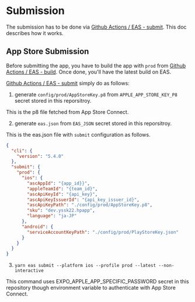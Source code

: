 # Submission

The submission has to be done via [Github Actions / EAS - submit](https://github.com/yssk22/hpapp/actions/workflows/eas-submission.yml). This doc describes how it works.

## App Store Submission

Before submitting the app, you have to build the app with `prod` from [Github Actions / EAS - build](https://github.com/yssk22/hpapp/actions/workflows/eas-build.yml). Once done, you'll have the latest build on EAS.

[Github Actions / EAS - submit](https://github.com/yssk22/hpapp/actions/workflows/eas-submission.yml) simply do as follows:

1. generate `config/prod/AppStoreKey.p8` from `APPLE_APP_STORE_KEY_P8` secret stored in this reporsitroy.

This is the p8 file fetched from App Store Connect.

2. generate `eas.json` from `EAS_JSON` secret stored in this reporsitroy.

This is the eas.json file with `submit` configuration as follows.

```json
{
  "cli": {
    "version": "5.4.0"
  },
  "submit": {
    "prod": {
      "ios": {
        "ascAppId": "{app_id}}",
        "appleTeamId": "{team_id}",
        "ascApiKeyId": "{api_key}",
        "ascApiKeyIssuerId": "{api_key_issuer_id}",
        "ascApiKeyPath": "./config/prod/AppStoreKey.p8",
        "sku": "dev.yssk22.hpapp",
        "language": "ja-JP"
      },
      "android": {
        "serviceAccountKeyPath": "./config/prod/PlayStoreKey.json"
      }
    }
  }
}
```

3. `yarn eas submit --platform ios --profile prod --latest --non-interactive`

This command uses EXPO_APPLE_APP_SPECIFIC_PASSWORD secret in this repository though environment variable to authenticate with App Store Connect.
